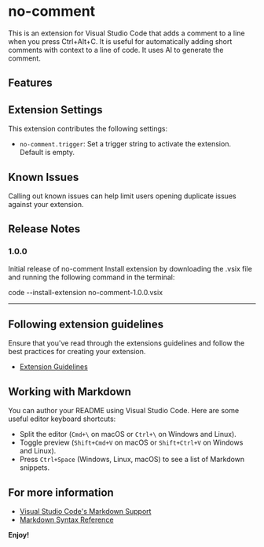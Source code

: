 # no-comment

This is an extension for Visual Studio Code that adds a comment to a line when you press Ctrl+Alt+C. It is useful for automatically adding short comments with context to a line of code. It uses AI to generate the comment.

## Features

## Extension Settings

This extension contributes the following settings:

- `no-comment.trigger`: Set a trigger string to activate the extension. Default is empty.

## Known Issues

Calling out known issues can help limit users opening duplicate issues against your extension.

## Release Notes

### 1.0.0

Initial release of no-comment
Install extension by downloading the .vsix file and running the following command in the terminal:

code --install-extension no-comment-1.0.0.vsix

---

## Following extension guidelines

Ensure that you've read through the extensions guidelines and follow the best practices for creating your extension.

- [Extension Guidelines](https://code.visualstudio.com/api/references/extension-guidelines)

## Working with Markdown

You can author your README using Visual Studio Code. Here are some useful editor keyboard shortcuts:

- Split the editor (`Cmd+\` on macOS or `Ctrl+\` on Windows and Linux).
- Toggle preview (`Shift+Cmd+V` on macOS or `Shift+Ctrl+V` on Windows and Linux).
- Press `Ctrl+Space` (Windows, Linux, macOS) to see a list of Markdown snippets.

## For more information

- [Visual Studio Code's Markdown Support](http://code.visualstudio.com/docs/languages/markdown)
- [Markdown Syntax Reference](https://help.github.com/articles/markdown-basics/)

**Enjoy!**
